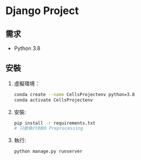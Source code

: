 # Django Project

## 需求

- Python 3.8

## 安裝

1. 虛擬環境：

   ```sh
   conda create --name CellsProjectenv python=3.8
   conda activate CellsProjectenv
   ```

2. 安裝:

   ```sh
   pip install -r requirements.txt
   # 只能執行到00 Preprocessing
   ```

3. 執行:
   ```sh
   python manage.py runserver
   ```
